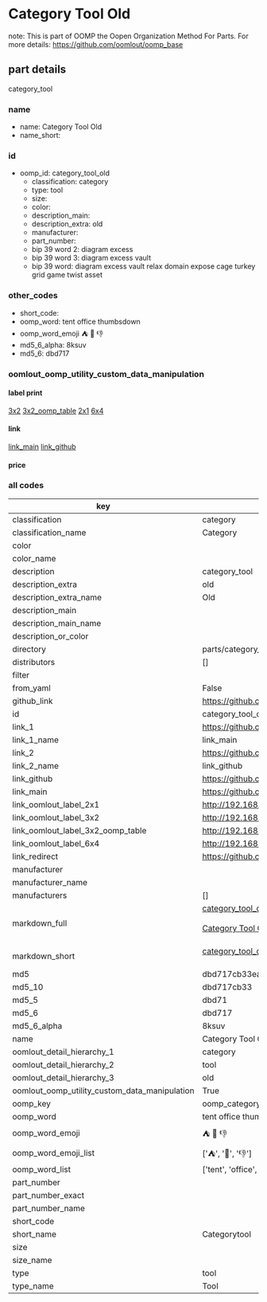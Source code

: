 # Category Tool Old  

note: This is part of OOMP the Oopen Organization Method For Parts. For more details: https://github.com/oomlout/oomp_base

##  part details
  



category_tool



### name
* name: Category Tool Old
* name_short: 
### id
* oomp_id: category_tool_old
  * classification: category
  * type: tool
  * size: 
  * color: 
  * description_main: 
  * description_extra: old
  * manufacturer: 
  * part_number: 
  * bip 39 word 2: diagram excess
  * bip 39 word 3: diagram excess vault
  * bip 39 word: diagram excess vault relax domain expose cage turkey grid game twist asset

### other_codes
* short_code: 
* oomp_word: tent office thumbsdown
* oomp_word_emoji :tent: :office: :thumbsdown:
* md5_6_alpha: 8ksuv
* md5_6: dbd717






### oomlout_oomp_utility_custom_data_manipulation
#### label print
[3x2](http://192.168.1.245:1112/?label=oomp%208ksuv)
[3x2_oomp_table](http://192.168.1.108:1112/?label=oomp%208ksuv)
[2x1](http://192.168.1.242:1112/?label=oomp%208ksuv)
[6x4](http://192.168.1.55:1112/?label=oomp%208ksuv)    

#### link

[link_main](https://github.com/oomlout/oomlout_oomp_version_1_messy/tree/main/parts/category_tool_old) [link_github](https://github.com/oomlout/oomlout_oomp_version_1_messy/tree/main/parts/category_tool_old)                             

#### price







### all codes 
| key | value |  
| --- | --- |  
| classification | category |  
| classification_name | Category |  
| color |  |  
| color_name |  |  
| description | category_tool |  
| description_extra | old |  
| description_extra_name | Old |  
| description_main |  |  
| description_main_name |  |  
| description_or_color |   |  
| directory | parts/category_tool_old |  
| distributors | [] |  
| filter |  |  
| from_yaml | False |  
| github_link | https://github.com/oomlout/oomlout_oomp_part_src/tree/main/parts/category_tool_old |  
| id | category_tool_old |  
| link_1 | https://github.com/oomlout/oomlout_oomp_version_1_messy/tree/main/parts/category_tool_old |  
| link_1_name | link_main |  
| link_2 | https://github.com/oomlout/oomlout_oomp_version_1_messy/tree/main/parts/category_tool_old |  
| link_2_name | link_github |  
| link_github | https://github.com/oomlout/oomlout_oomp_version_1_messy/tree/main/parts/category_tool_old |  
| link_main | https://github.com/oomlout/oomlout_oomp_version_1_messy/tree/main/parts/category_tool_old |  
| link_oomlout_label_2x1 | http://192.168.1.242:1112/?label=oomp%208ksuv |  
| link_oomlout_label_3x2 | http://192.168.1.245:1112/?label=oomp%208ksuv |  
| link_oomlout_label_3x2_oomp_table | http://192.168.1.108:1112/?label=oomp%208ksuv |  
| link_oomlout_label_6x4 | http://192.168.1.55:1112/?label=oomp%208ksuv |  
| link_redirect | https://github.com/oomlout/oomlout_oomp_version_1_messy/tree/main/parts/category_tool_old |  
| manufacturer |  |  
| manufacturer_name |  |  
| manufacturers | [] |  
| markdown_full | [category_tool_old](none)<br>[](none)<br>[Category Tool Old](none)<br><br> |  
| markdown_short | [category_tool_old](none)<br><br> |  
| md5 | dbd717cb33eaa40542a07b51e393a1e7 |  
| md5_10 | dbd717cb33 |  
| md5_5 | dbd71 |  
| md5_6 | dbd717 |  
| md5_6_alpha | 8ksuv |  
| name | Category Tool Old |  
| oomlout_detail_hierarchy_1 | category |  
| oomlout_detail_hierarchy_2 | tool |  
| oomlout_detail_hierarchy_3 | old |  
| oomlout_oomp_utility_custom_data_manipulation | True |  
| oomp_key | oomp_category_tool_old |  
| oomp_word | tent office thumbsdown |  
| oomp_word_emoji | :tent: :office: :thumbsdown: |  
| oomp_word_emoji_list | [':tent:', ':office:', ':thumbsdown:'] |  
| oomp_word_list | ['tent', 'office', 'thumbsdown'] |  
| part_number |  |  
| part_number_exact |  |  
| part_number_name |  |  
| short_code |  |  
| short_name | Categorytool |  
| size |  |  
| size_name |  |  
| type | tool |  
| type_name | Tool |  
